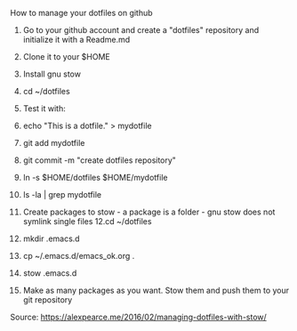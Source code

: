 
How to manage your dotfiles on github

1. Go to your github account and create a "dotfiles" repository and initialize it with a Readme.md
2. Clone it to your $HOME
3. Install gnu stow
4. cd ~/dotfiles
5. Test it with:
6. echo "This is a dotfile." > mydotfile
7. git add mydotfile
8. git commit -m "create dotfiles repository"
9. ln -s $HOME/dotfiles $HOME/mydotfile
10. ls -la | grep mydotfile

11. Create packages to stow - a package is a folder - gnu stow does not symlink single files
12.cd ~/dotfiles 
13. mkdir .emacs.d
14. cp ~/.emacs.d/emacs_ok.org .
15. stow .emacs.d
16. Make as many packages as you want. Stow them and push them to your git repository

Source: https://alexpearce.me/2016/02/managing-dotfiles-with-stow/

